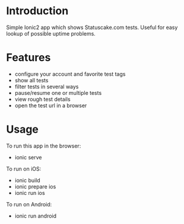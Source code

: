# Introduction
Simple Ionic2 app which shows Statuscake.com tests. Useful for easy lookup of possible uptime problems.

# Features
* configure your account and favorite test tags
* show all tests
* filter tests in several ways
* pause/resume one or multiple tests
* view rough test details
* open the test url in a browser

# Usage
To run this app in the browser:
* ionic serve

To run on iOS:
* ionic build
* ionic prepare ios
* ionic run ios

To run on Android:
* ionic run android

